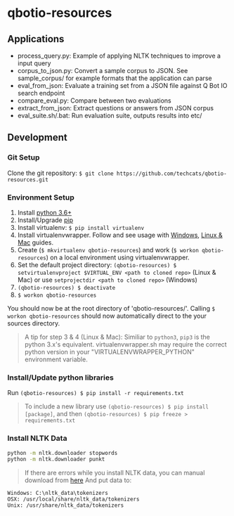 # qbotio-resources

## Applications

- process_query.py: Example of applying NLTK techniques to improve a input query
- corpus_to_json.py: Convert a sample corpus to JSON. See sample_corpus/ for example formats that the application can parse
- eval_from_json: Evaluate a training set from a JSON file against Q Bot IO search endpoint
- compare_eval.py: Compare between two evaluations
- extract_from_json: Extract questions or answers from JSON corpus
- eval_suite.sh/.bat: Run evaluation suite, outputs results into etc/

## Development

### Git Setup

Clone the git repository: ```$ git clone https://github.com/techcats/qbotio-resources.git```

### Environment Setup

1. Install [python 3.6+](https://www.python.org/)
2. Install/Upgrade [pip](https://pip.pypa.io/en/stable/installing/)
3. Install virtualenv: ```$ pip install virtualenv```
4. Install virtualenvwrapper. Follow and see usage with [Windows](https://pypi.python.org/pypi/virtualenvwrapper-win), [Linux & Mac](https://virtualenvwrapper.readthedocs.io/en/stable/) guides.
6. Create (```$ mkvirtualenv qbotio-resources```) and work (```$ workon qbotio-resources```) on a local environment using virtualenvwrapper.
7. Set the default project directory: ```(qbotio-resources) $ setvirtualenvproject $VIRTUAL_ENV <path to cloned repo>``` (Linux & Mac) or use ```setprojectdir <path to cloned repo>``` (Windows)
8. ```(qbotio-resources) $ deactivate```
9. ```$ workon qbotio-resources```

You should now be at the root directory of 'qbotio-resources/'. Calling ```$ workon qbotio-resources``` should now automatically direct to the your sources directory.

> A tip for step 3 & 4 (Linux & Mac): Similiar to ```python3```, ```pip3``` is the python 3.x's equivalent. virtualenvwrapper.sh may require the correct python version in your "VIRTUALENVWRAPPER_PYTHON" environment variable.

### Install/Update python libraries

Run ```(qbotio-resources) $ pip install -r requirements.txt```

> To include a new library use ```(qbotio-resources) $ pip install [package]```, and then ```(qbotio-resources) $ pip freeze > requirements.txt```

### Install NLTK Data

```bash
python -m nltk.downloader stopwords
python -m nltk.downloader punkt
```
> If there are errors while you install NLTK data, you can manual download from [here](http://www.nltk.org/nltk_data/)
And put data to: 
```
Windows: C:\nltk_data\tokenizers
OSX: /usr/local/share/nltk_data/tokenizers
Unix: /usr/share/nltk_data/tokenizers
```

